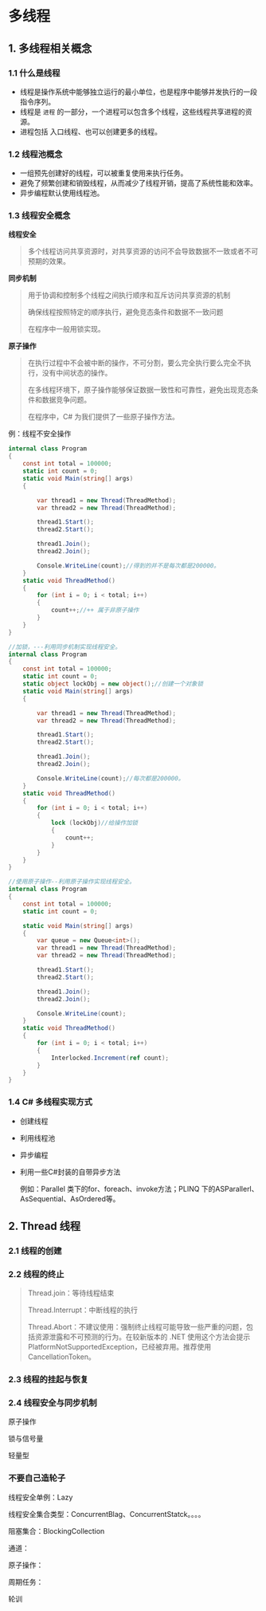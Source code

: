 # 多线程

## 1. 多线程相关概念

### 1.1 什么是线程

* 线程是操作系统中能够独立运行的最小单位，也是程序中能够并发执行的一段指令序列。
* 线程是 `进程` 的一部分，一个进程可以包含多个线程，这些线程共享进程的资源。
* 进程包括 入口线程、也可以创建更多的线程。

### 1.2 线程池概念

* 一组预先创建好的线程，可以被重复使用来执行任务。
* 避免了频繁创建和销毁线程，从而减少了线程开销，提高了系统性能和效率。
* 异步编程默认使用线程池。

### 1.3 线程安全概念

**线程安全**

> 多个线程访问共享资源时，对共享资源的访问不会导致数据不一致或者不可预期的效果。

**同步机制**

> 用于协调和控制多个线程之间执行顺序和互斥访问共享资源的机制
>
> 确保线程按照特定的顺序执行，避免竞态条件和数据不一致问题
>
> 在程序中一般用锁实现。

**原子操作**

> 在执行过程中不会被中断的操作，不可分割，要么完全执行要么完全不执行，没有中间状态的操作。
>
> 在多线程环境下，原子操作能够保证数据一致性和可靠性，避免出现竞态条件和数据竞争问题。
>
> 在程序中，C# 为我们提供了一些原子操作方法。

例：线程不安全操作

```` c#
internal class Program
{
    const int total = 100000;
    static int count = 0;
    static void Main(string[] args)
    {

        var thread1 = new Thread(ThreadMethod);
        var thread2 = new Thread(ThreadMethod);

        thread1.Start();
        thread2.Start();

        thread1.Join();
        thread2.Join();

        Console.WriteLine(count);//得到的并不是每次都是200000。
    }
    static void ThreadMethod()
    {
        for (int i = 0; i < total; i++)
        {
            count++;//++ 属于非原子操作
        }
    }
}
````

````C#
//加锁，---利用同步机制实现线程安全。
internal class Program
{
    const int total = 100000;
    static int count = 0;
    static object lockObj = new object();//创建一个对象锁
    static void Main(string[] args)
    {

        var thread1 = new Thread(ThreadMethod);
        var thread2 = new Thread(ThreadMethod);

        thread1.Start();
        thread2.Start();

        thread1.Join();
        thread2.Join();

        Console.WriteLine(count);//每次都是200000。
    }
    static void ThreadMethod()
    {
        for (int i = 0; i < total; i++)
        {
            lock (lockObj)//给操作加锁
            {
                count++;
            }
        }
    }
}
````

````c#
//使用原子操作--利用原子操作实现线程安全。
internal class Program
{
    const int total = 100000;
    static int count = 0;

    static void Main(string[] args)
    {
        var queue = new Queue<int>();
        var thread1 = new Thread(ThreadMethod);
        var thread2 = new Thread(ThreadMethod);

        thread1.Start();
        thread2.Start();

        thread1.Join();
        thread2.Join();

        Console.WriteLine(count);
    }
    static void ThreadMethod()
    {
        for (int i = 0; i < total; i++)
        {
            Interlocked.Increment(ref count);
        }
    }
}
````

### 1.4 C# 多线程实现方式

* 创建线程

* 利用线程池

* 异步编程

* 利用一些C#封装的自带异步方法

    例如：Parallel 类下的for、foreach、invoke方法；PLINQ 下的ASParallerl、AsSequential、AsOrdered等。

## 2. Thread 线程

### 2.1 线程的创建

### 2.2 线程的终止

> Thread.join：等待线程结束
>
> Thread.Interrupt：中断线程的执行
>
> Thread.Abort：不建议使用：强制终止线程可能导致一些严重的问题，包括资源泄露和不可预测的行为。在较新版本的 .NET 使用这个方法会提示PlatformNotSupportedException，已经被弃用。推荐使用CancellationToken。

### 2.3 线程的挂起与恢复

> 

### 2.4 线程安全与同步机制

原子操作

锁与信号量

轻量型

### 不要自己造轮子

线程安全单例：Lazy

线程安全集合类型：ConcurrentBlag、ConcurrentStatck。。。。

阻塞集合：BlockingCollection

通道：

原子操作：

周期任务：

轮训